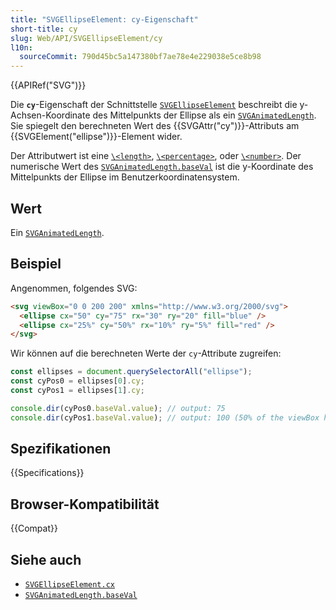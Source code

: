 ```yaml
---
title: "SVGEllipseElement: cy-Eigenschaft"
short-title: cy
slug: Web/API/SVGEllipseElement/cy
l10n:
  sourceCommit: 790d45bc5a147380bf7ae78e4e229038e5ce8b98
---
```


{{APIRef("SVG")}}

Die **`cy`**-Eigenschaft der Schnittstelle [`SVGEllipseElement`](/de/docs/Web/API/SVGEllipseElement) beschreibt die y-Achsen-Koordinate des Mittelpunkts der Ellipse als ein [`SVGAnimatedLength`](/de/docs/Web/API/SVGAnimatedLength). Sie spiegelt den berechneten Wert des {{SVGAttr("cy")}}-Attributs am {{SVGElement("ellipse")}}-Element wider.

Der Attributwert ist eine [`\<length>`](/de/docs/Web/SVG/Content_type#length), [`\<percentage>`](/de/docs/Web/SVG/Content_type#percentage), oder [`\<number>`](/de/docs/Web/SVG/Content_type#number). Der numerische Wert des [`SVGAnimatedLength.baseVal`](/de/docs/Web/API/SVGAnimatedLength/baseVal) ist die y-Koordinate des Mittelpunkts der Ellipse im Benutzerkoordinatensystem.

## Wert

Ein [`SVGAnimatedLength`](/de/docs/Web/API/SVGAnimatedLength).

## Beispiel

Angenommen, folgendes SVG:

```html
<svg viewBox="0 0 200 200" xmlns="http://www.w3.org/2000/svg">
  <ellipse cx="50" cy="75" rx="30" ry="20" fill="blue" />
  <ellipse cx="25%" cy="50%" rx="10%" ry="5%" fill="red" />
</svg>
```

Wir können auf die berechneten Werte der `cy`-Attribute zugreifen:

```js
const ellipses = document.querySelectorAll("ellipse");
const cyPos0 = ellipses[0].cy;
const cyPos1 = ellipses[1].cy;

console.dir(cyPos0.baseVal.value); // output: 75
console.dir(cyPos1.baseVal.value); // output: 100 (50% of the viewBox height, 200)
```

## Spezifikationen

{{Specifications}}

## Browser-Kompatibilität

{{Compat}}

## Siehe auch

- [`SVGEllipseElement.cx`](/de/docs/Web/API/SVGEllipseElement/cx)
- [`SVGAnimatedLength.baseVal`](/de/docs/Web/API/SVGAnimatedLength/baseVal)
